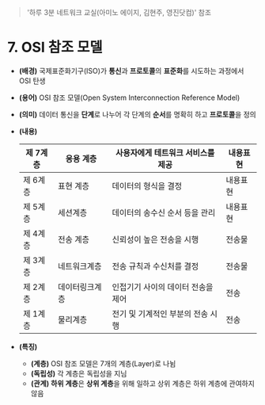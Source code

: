 > '하루 3분 네트워크 교실(아미노 에이지, 김현주, 영진닷컴)' 참조
 
# 7. OSI 참조 모델

- **(배경)** 국제표준화기구(ISO)가 **통신**과 **프로토콜**의 **표준화**를 시도하는 과정에서 OSI 탄생
- **(용어)** OSI 참조 모델(Open System Interconnection Reference Model)
- **(의미)** 데이터 통신을 **단계**로 나누어 각 단계의 **순서**를 명확히 하고 **프로토콜**을 정의
- **(내용)**
    
    
    | 제 7계층 | 응용 계층 | 사용자에게 테트워크 서비스를 제공 | 내용표현 |
    | --- | --- | --- | --- |
    | 제 6계층 | 표현 계층 | 데이터의 형식을 결정 | 내용표현 |
    | 제 5계층 | 세션계층 | 데이터의 송수신 순서 등을 관리 | 내용표현 |
    | 제 4계층 | 전송 계층 | 신뢰성이 높은 전송을 시행 | 전송물 |
    | 제 3계층 | 네트워크계층 | 전송 규칙과 수신처를 결정 | 전송물 |
    | 제 2계층 | 데이터링크계층 | 인접기기 사이의 데이터 전송을 제어 | 전송 |
    | 제 1계층 | 물리계층 | 전기 및 기계적인 부분의 전송 시행 | 전송 |
- **(특징)**
    - **(계층)** OSI 참조 모델은 7개의 계층(Layer)로 나뉨
    - **(독립성)** 각 계층은 독립성을 지님
    - **(관계)** **하위 계층**은 **상위 계층**을 위해 일하고 상위 계층은 하위 계층에 관여하지 않음

